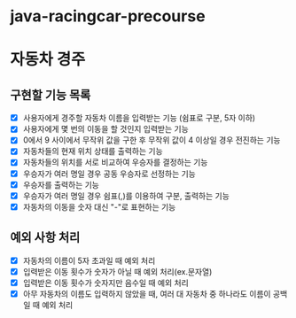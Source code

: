 # java-racingcar-precourse


# 자동차 경주

## 구현할 기능 목록

- [x] 사용자에게 경주할 자동차 이름을 입력받는 기능 (쉼표로 구분, 5자 이하)
- [x] 사용자에게 몇 번의 이동을 할 것인지 입력받는 기능
- [x] 0에서 9 사이에서 무작위 값을 구한 후 무작위 값이 4 이상일 경우 전진하는 기능
- [x] 자동차들의 현재 위치 상태를 출력하는 기능
- [x] 자동차들의 위치를 서로 비교하여 우승자를 결정하는 기능
- [x] 우승자가 여러 명일 경우 공동 우승자로 선정하는 기능
- [x] 우승자를 출력하는 기능
- [x] 우승자가 여러 명일 경우 쉼표(,)를 이용하여 구분, 출력하는 기능
- [x] 자동차의 이동을 숫자 대신 "-"로 표현하는 기능

## 예외 사항 처리

- [x] 자동차의 이름이 5자 초과일 때 예외 처리
- [x] 입력받은 이동 횟수가 숫자가 아닐 때 예외 처리(ex.문자열)
- [x] 입력받은 이동 횟수가 숫자지만 음수일 때 예외 처리
- [x] 아무 자동차의 이름도 입력하지 않았을 때, 여러 대 자동차 중 하나라도 이름이 공백일 때 예외 처리